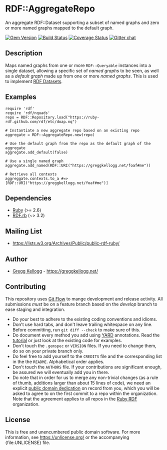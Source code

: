 # RDF::AggregateRepo

An aggregate RDF::Dataset supporting a subset of named graphs and zero or more named graphs mapped to the default graph.

[![Gem Version](https://badge.fury.io/rb/rdf-aggregate-repo.png)](https://badge.fury.io/rb/rdf-aggregate-repo)
[![Build Status](https://github.com/ruby-rdf/rdf-aggregate-repo/workflows/CI/badge.svg?branch=develop)](https://github.com/ruby-rdf/rdf-aggregate-repo/actions?query=workflow%3ACI)
[![Coverage Status](https://coveralls.io/repos/ruby-rdf/rdf-aggregate-repo/badge.svg?branch=develop)](https://coveralls.io/github/ruby-rdf/rdf-aggregate-repo?branch=develop)
[![Gitter chat](https://badges.gitter.im/ruby-rdf/rdf.png)](https://gitter.im/ruby-rdf/rdf)

## Description

Maps named graphs from one or more `RDF::Queryable` instances into a single dataset, allowing a specific set of _named graphs_ to be seen, as well as a _default graph_ made up from one or more _named graphs_. This is used to implement [RDF Datasets][].

## Examples

    require 'rdf'
    require 'rdf/nquads'
    repo = RDF::Repository.load("https://ruby-rdf.github.com/rdf/etc/doap.nq")
    
    # Instantiate a new aggregate repo based on an existing repo
    aggregate = RDF::AggregateRepo.new(repo)
    
    # Use the default graph from the repo as the default graph of the aggregate
    aggregate.add_default(false)
    
    # Use a single named graph
    aggregate.add_named(RDF::URI("https://greggkellogg.net/foaf#me"))

    # Retrieve all contexts
    aggreggate.contexts.to_a #=> [RDF::URI("https://greggkellogg.net/foaf#me")]

## Dependencies

* [Ruby](https://ruby-lang.org/) (>= 2.6)
* [RDF.rb][] (~> 3.2)

## Mailing List

* <https://lists.w3.org/Archives/Public/public-rdf-ruby/>

## Author

* [Gregg Kellogg](https://github.com/gkellogg) - <https://greggkellogg.net/>

## Contributing
This repository uses [Git Flow](https://github.com/nvie/gitflow) to mange development and release activity. All submissions _must_ be on a feature branch based on the _develop_ branch to ease staging and integration.

* Do your best to adhere to the existing coding conventions and idioms.
* Don't use hard tabs, and don't leave trailing whitespace on any line.
  Before committing, run `git diff --check` to make sure of this.
* Do document every method you add using [YARD][] annotations. Read the
  [tutorial][YARD-GS] or just look at the existing code for examples.
* Don't touch the `.gemspec` or `VERSION` files. If you need to change them,
  do so on your private branch only.
* Do feel free to add yourself to the `CREDITS` file and the
  corresponding list in the the `README`. Alphabetical order applies.
* Don't touch the `AUTHORS` file. If your contributions are significant
  enough, be assured we will eventually add you in there.
* Do note that in order for us to merge any non-trivial changes (as a rule
  of thumb, additions larger than about 15 lines of code), we need an
  explicit [public domain dedication][PDD] on record from you,
  which you will be asked to agree to on the first commit to a repo within the organization.
  Note that the agreement applies to all repos in the [Ruby RDF](https://github.com/ruby-rdf/) organization.

## License

This is free and unencumbered public domain software. For more information,
see <https://unlicense.org/> or the accompanying {file:UNLICENSE} file.

[RDF.rb]:           https://ruby-rdf.github.com/
[RDF Datasets]:     https://www.w3.org/TR/rdf11-concepts/#dfn-rdf-dataset
[YARD]:             https://yardoc.org/
[YARD-GS]:          https://rubydoc.info/docs/yard/file/docs/GettingStarted.md
[PDD]:              https://unlicense.org/#unlicensing-contributions
